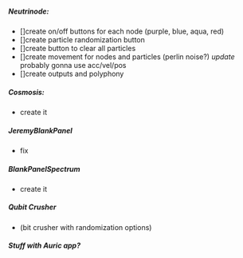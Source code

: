 ##### Neutrinode:
- []create on/off buttons for each node (purple, blue, aqua, red)
- []create particle randomization button
- []create button to clear all particles
- []create movement for nodes and particles (perlin noise?) *update* probably gonna use acc/vel/pos  
- []create outputs and polyphony

##### Cosmosis:
- create it

##### JeremyBlankPanel
- fix

##### BlankPanelSpectrum
- create it

##### Qubit Crusher
- (bit crusher with randomization options)

##### Stuff with Auric app?
